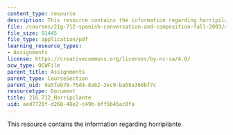 ```yaml
---
content_type: resource
description: This resource contains the information regarding horripilante.
file: /courses/21g-712-spanish-conversation-and-composition-fall-2003/aed7728fd26848e2c49bbff5b45ac0fa_MIT21G_712F03_horri.pdf
file_size: 91445
file_type: application/pdf
learning_resource_types:
- Assignments
license: https://creativecommons.org/licenses/by-nc-sa/4.0/
ocw_type: OCWFile
parent_title: Assignments
parent_type: CourseSection
parent_uid: 9a5feb78-75d4-8ab2-3ec9-ba58a368bf7c
resourcetype: Document
title: 21G.712_Horripilante
uid: aed7728f-d268-48e2-c49b-bff5b45ac0fa
---
```

This resource contains the information regarding horripilante.